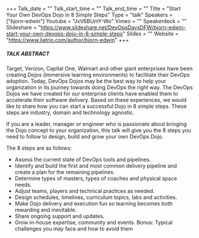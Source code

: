 +++
Talk_date = ""
Talk_start_time = ""
Talk_end_time = ""
Title = "Start Your Own DevOps Dojo in 8 Simple Steps"
Type = "talk"
Speakers = ["bjorn-edwin"]
Youtube = "JxV6BUmY-Wo"
Vimeo = ""
Speakerdeck = ""
Slideshare = "https://www.slideshare.net/DevOpsDaysDFW/bjorn-edwin-start-your-own-devops-dojo-in-8-simple-steps"
Slides = ""
Website = "https://www.liatrio.com/author/bjorn-edwin"
+++

##### TALK ABSTRACT

Target, Verizon, Capital One, Walmart and other giant enterprises have been creating Dojos (immersive learning environments) to facilitate their DevOps adoption. Today, DevOps Dojos may be the best way to help your organization in its journey towards doing DevOps the right way. The DevOps Dojos we have created for our enterprise clients have enabled them to accelerate their software delivery. Based on these experiences, we would like to share how you can start a successful Dojo in 8 simple steps. These steps are industry, domain and technology agnostic.

If you are a leader, manager or engineer who is passionate about bringing the Dojo concept to your organization, this talk will give you the 8 steps you need to follow to design, build and grow your own DevOps Dojo.

The 8 steps are as follows:

* Assess the current state of DevOps tools and pipelines.
* Identify and build the first and most common delivery pipeline and create a plan for the remaining pipelines.
* Determine types of masters, types of coaches and physical space needs.
* Adjust teams, players and technical practices as needed.
* Design schedules, timelines, curriculum topics, labs and activities.
* Make Dojo delivery and execution fun so learning becomes both rewarding and inevitable.
* Share ongoing support and updates.
* Grow in-house expertise, community and events. Bonus: Typical challenges you may face and how to avoid them